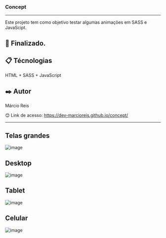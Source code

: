 ### Concept

---

Este projeto tem como objetivo testar algumas animações em SASS e JavaScipt.

## 🚀 Finalizado.

## 📋 Técnologias
HTML + SASS + JavaScript

## ✒️ Autor
Márcio Reis

😊 Link de acesso: https://dev-marcioreis.github.io/concept/

---
## Telas grandes<br>
![image](https://user-images.githubusercontent.com/122680054/226020656-dc29a2ed-ec0d-4a0b-b117-8c5f3b479e68.png)
## Desktop<br>
![image](https://user-images.githubusercontent.com/122680054/226021174-91200d70-5559-433b-b365-ceec07326fbd.png)
## Tablet<br>
![image](https://user-images.githubusercontent.com/122680054/226021502-b0f22311-e089-47a8-8c6e-d55cd21dc61b.png)
## Celular<br>
![image](https://user-images.githubusercontent.com/122680054/226021756-242ec2ba-d783-456b-8456-d69f9da49684.png)



